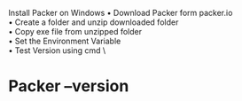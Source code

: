 Install Packer on Windows
•	Download Packer form packer.io \
•	Create a folder and unzip downloaded folder \
•	Copy exe file from unzipped folder \
•	Set the Environment Variable  \
•	Test Version using cmd \
# Packer –version  
